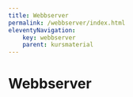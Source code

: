 ```yaml
---
title: Webbserver
permalink: /webbserver/index.html
eleventyNavigation:
    key: webbserver
    parent: kursmaterial
---
```


# Webbserver


